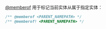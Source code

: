 [@memberof](http://usejsdoc.org/tags-memberof.html) 用于标记当前实体从属于指定实体：

```js
/** @memberof <PARENT_NAMEPATH> */
/** @memberof! <PARENT_NAMEPATH> */
```
